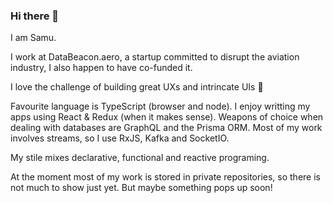 ### Hi there 👋

I am Samu. 

I work at DataBeacon.aero, a startup committed to disrupt the aviation industry, I also happen to have co-funded it.

I love the challenge of building great UXs and intrincate UIs 👀

Favourite language is TypeScript (browser and node). I enjoy writting my apps using React & Redux (when it makes sense).  Weapons of choice when dealing with databases are GraphQL and the Prisma ORM. Most of my work involves streams, so I use RxJS, Kafka and SocketIO.

My stile mixes declarative, functional and reactive programing.

At the moment most of my work is stored in private repositories, so there is not much to show just yet. But maybe something pops up soon!
